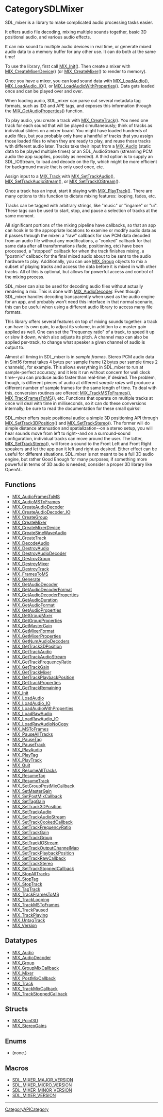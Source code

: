 # CategorySDLMixer

SDL_mixer is a library to make complicated audio processing tasks easier.

It offers audio file decoding, mixing multiple sounds together, basic 3D
positional audio, and various audio effects.

It can mix sound to multiple audio devices in real time, or generate mixed
audio data to a memory buffer for any other use. It can do both at the same
time!

To use the library, first call [MIX_Init](MIX_Init)(). Then create a mixer
with [MIX_CreateMixerDevice](MIX_CreateMixerDevice)() (or
[MIX_CreateMixer](MIX_CreateMixer)() to render to memory).

Once you have a mixer, you can load sound data with
[MIX_LoadAudio](MIX_LoadAudio)(), [MIX_LoadAudio_IO](MIX_LoadAudio_IO)(),
or [MIX_LoadAudioWithProperties](MIX_LoadAudioWithProperties)(). Data gets
loaded once and can be played over and over.

When loading audio, SDL_mixer can parse out several metadata tag formats,
such as ID3 and APE tags, and exposes this information through the
[MIX_GetAudioProperties](MIX_GetAudioProperties)() function.

To play audio, you create a track with
[MIX_CreateTrack](MIX_CreateTrack)(). You need one track for each sound
that will be played simultaneously; think of tracks as individual sliders
on a mixer board. You might have loaded hundreds of audio files, but you
probably only have a handful of tracks that you assign those loaded files
to when they are ready to play, and reuse those tracks with different audio
later. Tracks take their input from a [MIX_Audio](MIX_Audio) (static data
to be played multiple times) or an SDL_AudioStream (streaming PCM audio the
app supplies, possibly as needed). A third option is to supply an
SDL_IOStream, to load and decode on the fly, which might be more efficient
for background music that is only used once, etc.

Assign input to a [MIX_Track](MIX_Track) with
[MIX_SetTrackAudio](MIX_SetTrackAudio)(),
[MIX_SetTrackAudioStream](MIX_SetTrackAudioStream)(), or
[MIX_SetTrackIOStream](MIX_SetTrackIOStream)().

Once a track has an input, start it playing with
[MIX_PlayTrack](MIX_PlayTrack)(). There are many options to this function
to dictate mixing features: looping, fades, etc.

Tracks can be tagged with arbitrary strings, like "music" or "ingame" or
"ui". These tags can be used to start, stop, and pause a selection of
tracks at the same moment.

All significant portions of the mixing pipeline have callbacks, so that an
app can hook in to the appropriate locations to examine or modify audio
data as it passes through the mixer: a "raw" callback for raw PCM data
decoded from an audio file without any modifications, a "cooked" callback
for that same data after all transformations (fade, positioning, etc) have
been processed, a "stopped" callback for when the track finishes mixing, a
"postmix" callback for the final mixed audio about to be sent to the audio
hardware to play. Additionally, you can use [MIX_Group](MIX_Group) objects
to mix a subset of playing tracks and access the data before it is mixed in
with other tracks. All of this is optional, but allows for powerful access
and control of the mixing process.

SDL_mixer can also be used for decoding audio files without actually
rendering a mix. This is done with [MIX_AudioDecoder](MIX_AudioDecoder).
Even though SDL_mixer handles decoding transparently when used as the audio
engine for an app, and probably won't need this interface in that normal
scenario, this can be useful when using a different audio library to access
many file formats.

This library offers several features on top of mixing sounds together: a
track can have its own gain, to adjust its volume, in addition to a master
gain applied as well. One can set the "frequency ratio" of a track, to
speed it up or slow it down, which also adjusts its pitch. A channel map
can also be applied per-track, to change what speaker a given channel of
audio is output to.

Almost all timing in SDL_mixer is in _sample frames_. Stereo PCM audio data
in Sint16 format takes 4 bytes per sample frame (2 bytes per sample times 2
channels), for example. This allows everything in SDL_mixer to run at
sample-perfect accuracy, and it lets it run without concern for wall clock
time--you can produce audio faster than real-time, if desired. The problem,
though, is different pieces of audio at different _sample rates_ will
produce a different number of sample frames for the same length of time. To
deal with this, conversion routines are offered:
[MIX_TrackMSToFrames](MIX_TrackMSToFrames)(),
[MIX_TrackFramesToMS](MIX_TrackFramesToMS)(), etc. Functions that operate
on multiple tracks at once will deal with time in milliseconds, so it can
do these conversions internally; be sure to read the documentation for
these small quirks!

SDL_mixer offers basic positional audio: a simple 3D positioning API
through [MIX_SetTrack3DPosition](MIX_SetTrack3DPosition)() and
[MIX_SetTrackStereo](MIX_SetTrackStereo)(). The former will do simple
distance attenuation and spatialization--on a stereo setup, you will hear
sounds move from left to right--and on a surround-sound configuration,
individual tracks can move around the user. The latter,
[MIX_SetTrackStereo](MIX_SetTrackStereo)(), will force a sound to the Front
Left and Front Right speakers and let the app pan it left and right as
desired. Either effect can be useful for different situations. SDL_mixer is
not meant to be a full 3D audio engine, but rather Good Enough for many
purposes; if something more powerful in terms of 3D audio is needed,
consider a proper 3D library like OpenAL.

<!-- END CATEGORY DOCUMENTATION -->

## Functions

<!-- DO NOT HAND-EDIT CATEGORY LISTS, THEY ARE AUTOGENERATED AND WILL BE OVERWRITTEN, BASED ON TAGS IN INDIVIDUAL PAGE FOOTERS. EDIT THOSE INSTEAD. -->
<!-- BEGIN CATEGORY LIST: CategorySDLMixer, CategoryAPIFunction -->
- [MIX_AudioFramesToMS](MIX_AudioFramesToMS)
- [MIX_AudioMSToFrames](MIX_AudioMSToFrames)
- [MIX_CreateAudioDecoder](MIX_CreateAudioDecoder)
- [MIX_CreateAudioDecoder_IO](MIX_CreateAudioDecoder_IO)
- [MIX_CreateGroup](MIX_CreateGroup)
- [MIX_CreateMixer](MIX_CreateMixer)
- [MIX_CreateMixerDevice](MIX_CreateMixerDevice)
- [MIX_CreateSineWaveAudio](MIX_CreateSineWaveAudio)
- [MIX_CreateTrack](MIX_CreateTrack)
- [MIX_DecodeAudio](MIX_DecodeAudio)
- [MIX_DestroyAudio](MIX_DestroyAudio)
- [MIX_DestroyAudioDecoder](MIX_DestroyAudioDecoder)
- [MIX_DestroyGroup](MIX_DestroyGroup)
- [MIX_DestroyMixer](MIX_DestroyMixer)
- [MIX_DestroyTrack](MIX_DestroyTrack)
- [MIX_FramesToMS](MIX_FramesToMS)
- [MIX_Generate](MIX_Generate)
- [MIX_GetAudioDecoder](MIX_GetAudioDecoder)
- [MIX_GetAudioDecoderFormat](MIX_GetAudioDecoderFormat)
- [MIX_GetAudioDecoderProperties](MIX_GetAudioDecoderProperties)
- [MIX_GetAudioDuration](MIX_GetAudioDuration)
- [MIX_GetAudioFormat](MIX_GetAudioFormat)
- [MIX_GetAudioProperties](MIX_GetAudioProperties)
- [MIX_GetGroupMixer](MIX_GetGroupMixer)
- [MIX_GetGroupProperties](MIX_GetGroupProperties)
- [MIX_GetMasterGain](MIX_GetMasterGain)
- [MIX_GetMixerFormat](MIX_GetMixerFormat)
- [MIX_GetMixerProperties](MIX_GetMixerProperties)
- [MIX_GetNumAudioDecoders](MIX_GetNumAudioDecoders)
- [MIX_GetTrack3DPosition](MIX_GetTrack3DPosition)
- [MIX_GetTrackAudio](MIX_GetTrackAudio)
- [MIX_GetTrackAudioStream](MIX_GetTrackAudioStream)
- [MIX_GetTrackFrequencyRatio](MIX_GetTrackFrequencyRatio)
- [MIX_GetTrackGain](MIX_GetTrackGain)
- [MIX_GetTrackMixer](MIX_GetTrackMixer)
- [MIX_GetTrackPlaybackPosition](MIX_GetTrackPlaybackPosition)
- [MIX_GetTrackProperties](MIX_GetTrackProperties)
- [MIX_GetTrackRemaining](MIX_GetTrackRemaining)
- [MIX_Init](MIX_Init)
- [MIX_LoadAudio](MIX_LoadAudio)
- [MIX_LoadAudio_IO](MIX_LoadAudio_IO)
- [MIX_LoadAudioWithProperties](MIX_LoadAudioWithProperties)
- [MIX_LoadRawAudio](MIX_LoadRawAudio)
- [MIX_LoadRawAudio_IO](MIX_LoadRawAudio_IO)
- [MIX_LoadRawAudioNoCopy](MIX_LoadRawAudioNoCopy)
- [MIX_MSToFrames](MIX_MSToFrames)
- [MIX_PauseAllTracks](MIX_PauseAllTracks)
- [MIX_PauseTag](MIX_PauseTag)
- [MIX_PauseTrack](MIX_PauseTrack)
- [MIX_PlayAudio](MIX_PlayAudio)
- [MIX_PlayTag](MIX_PlayTag)
- [MIX_PlayTrack](MIX_PlayTrack)
- [MIX_Quit](MIX_Quit)
- [MIX_ResumeAllTracks](MIX_ResumeAllTracks)
- [MIX_ResumeTag](MIX_ResumeTag)
- [MIX_ResumeTrack](MIX_ResumeTrack)
- [MIX_SetGroupPostMixCallback](MIX_SetGroupPostMixCallback)
- [MIX_SetMasterGain](MIX_SetMasterGain)
- [MIX_SetPostMixCallback](MIX_SetPostMixCallback)
- [MIX_SetTagGain](MIX_SetTagGain)
- [MIX_SetTrack3DPosition](MIX_SetTrack3DPosition)
- [MIX_SetTrackAudio](MIX_SetTrackAudio)
- [MIX_SetTrackAudioStream](MIX_SetTrackAudioStream)
- [MIX_SetTrackCookedCallback](MIX_SetTrackCookedCallback)
- [MIX_SetTrackFrequencyRatio](MIX_SetTrackFrequencyRatio)
- [MIX_SetTrackGain](MIX_SetTrackGain)
- [MIX_SetTrackGroup](MIX_SetTrackGroup)
- [MIX_SetTrackIOStream](MIX_SetTrackIOStream)
- [MIX_SetTrackOutputChannelMap](MIX_SetTrackOutputChannelMap)
- [MIX_SetTrackPlaybackPosition](MIX_SetTrackPlaybackPosition)
- [MIX_SetTrackRawCallback](MIX_SetTrackRawCallback)
- [MIX_SetTrackStereo](MIX_SetTrackStereo)
- [MIX_SetTrackStoppedCallback](MIX_SetTrackStoppedCallback)
- [MIX_StopAllTracks](MIX_StopAllTracks)
- [MIX_StopTag](MIX_StopTag)
- [MIX_StopTrack](MIX_StopTrack)
- [MIX_TagTrack](MIX_TagTrack)
- [MIX_TrackFramesToMS](MIX_TrackFramesToMS)
- [MIX_TrackLooping](MIX_TrackLooping)
- [MIX_TrackMSToFrames](MIX_TrackMSToFrames)
- [MIX_TrackPaused](MIX_TrackPaused)
- [MIX_TrackPlaying](MIX_TrackPlaying)
- [MIX_UntagTrack](MIX_UntagTrack)
- [MIX_Version](MIX_Version)
<!-- END CATEGORY LIST -->

## Datatypes

<!-- DO NOT HAND-EDIT CATEGORY LISTS, THEY ARE AUTOGENERATED AND WILL BE OVERWRITTEN, BASED ON TAGS IN INDIVIDUAL PAGE FOOTERS. EDIT THOSE INSTEAD. -->
<!-- BEGIN CATEGORY LIST: CategorySDLMixer, CategoryAPIDatatype -->
- [MIX_Audio](MIX_Audio)
- [MIX_AudioDecoder](MIX_AudioDecoder)
- [MIX_Group](MIX_Group)
- [MIX_GroupMixCallback](MIX_GroupMixCallback)
- [MIX_Mixer](MIX_Mixer)
- [MIX_PostMixCallback](MIX_PostMixCallback)
- [MIX_Track](MIX_Track)
- [MIX_TrackMixCallback](MIX_TrackMixCallback)
- [MIX_TrackStoppedCallback](MIX_TrackStoppedCallback)
<!-- END CATEGORY LIST -->

## Structs

<!-- DO NOT HAND-EDIT CATEGORY LISTS, THEY ARE AUTOGENERATED AND WILL BE OVERWRITTEN, BASED ON TAGS IN INDIVIDUAL PAGE FOOTERS. EDIT THOSE INSTEAD. -->
<!-- BEGIN CATEGORY LIST: CategorySDLMixer, CategoryAPIStruct -->
- [MIX_Point3D](MIX_Point3D)
- [MIX_StereoGains](MIX_StereoGains)
<!-- END CATEGORY LIST -->

## Enums

<!-- DO NOT HAND-EDIT CATEGORY LISTS, THEY ARE AUTOGENERATED AND WILL BE OVERWRITTEN, BASED ON TAGS IN INDIVIDUAL PAGE FOOTERS. EDIT THOSE INSTEAD. -->
<!-- BEGIN CATEGORY LIST: CategorySDLMixer, CategoryAPIEnum -->
- (none.)
<!-- END CATEGORY LIST -->

## Macros

<!-- DO NOT HAND-EDIT CATEGORY LISTS, THEY ARE AUTOGENERATED AND WILL BE OVERWRITTEN, BASED ON TAGS IN INDIVIDUAL PAGE FOOTERS. EDIT THOSE INSTEAD. -->
<!-- BEGIN CATEGORY LIST: CategorySDLMixer, CategoryAPIMacro -->
- [SDL_MIXER_MAJOR_VERSION](SDL_MIXER_MAJOR_VERSION)
- [SDL_MIXER_MICRO_VERSION](SDL_MIXER_MICRO_VERSION)
- [SDL_MIXER_MINOR_VERSION](SDL_MIXER_MINOR_VERSION)
- [SDL_MIXER_VERSION](SDL_MIXER_VERSION)
<!-- END CATEGORY LIST -->

----
[CategoryAPICategory](CategoryAPICategory)

